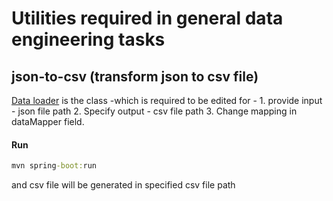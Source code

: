 
# Utilities required in general data engineering tasks

## json-to-csv  (transform json to csv file)
[Data loader](https://github.com/kumarhemant10/utilities/blob/main/json-to-csv/src/main/java/com/hk/prj/jsontocsv/DataLoader.java)  is the class -which is required to be edited for - 
	1. provide input - json file path
	2. Specify output - csv file path
	3. Change mapping in dataMapper field.

#### Run 
```cmd
mvn spring-boot:run
```
and csv file will be generated in specified csv file path




